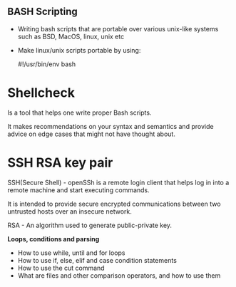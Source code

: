 ## BASH Scripting
- Writing bash scripts that are portable over various unix-like systems such as BSD, MacOS, linux, unix etc
- Make linux/unix scripts portable by using:

	#!/usr/bin/env bash

# Shellcheck

Is a tool that helps one write proper Bash scripts.

It makes recommendations on your syntax and semantics and provide advice on edge cases that might not have thought about.

# SSH RSA key pair

SSH(Secure Shell) - openSSh is a remote login client that helps log in into a remote machine and start executing commands.

It is intended to provide secure encrypted communications between two untrusted hosts over an insecure network.

RSA - An algorithm used to generate public-private key.


**Loops, conditions and parsing**

- How to use while, until and for loops
- How to use if, else, elif and case condition statements
- How to use the cut command
- What are files and other comparison operators, and how to use them
